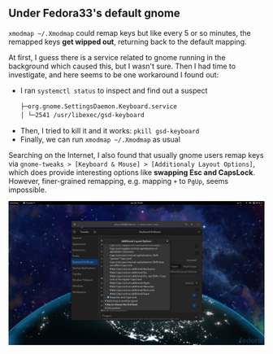 ## Under Fedora33's default gnome
`xmodmap ~/.Xmodmap` could remap keys but like every 5 or so minutes, the remapped keys **get wipped out**, returning back to the default mapping.

At first, I guess there is a service related to gnome running in the background which caused this, but I wasn't sure. Then I had time to investigate, and here seems to be one workaround I found out:
- I ran `systemctl status` to inspect and find out a suspect 
  ```bash
  ├─org.gnome.SettingsDaemon.Keyboard.service
  │ └─2541 /usr/libexec/gsd-keyboard
  ```
- Then, I tried to kill it and it works: `pkill gsd-keyboard`
- Finally, we can run `xmodmap ~/.Xmodmap` as usual

Searching on the Internet, I also found that usually gnome users remap keys via `gnome-tweaks > [Keyboard & Mouse] > [Additionaly Layout Options]`, which
does provide interesting options like **swapping Esc and CapsLock**. However, finer-grained remapping, e.g. mapping `+` to `PgUp`, seems impossible.

![](swap-Esc-Caps-gnome-tweak.png)




